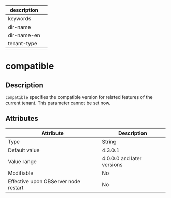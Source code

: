| description ||
|---|---|
| keywords ||
| dir-name ||
| dir-name-en ||
| tenant-type ||

# compatible

## Description

`compatible` specifies the compatible version for related features of the current tenant. This parameter cannot be set now. 

## Attributes

| **Attribute** | **Description** |
| --- | --- |
| Type | String |
| Default value | 4.3.0.1 |
| Value range | 4.0.0.0 and later versions |
| Modifiable | No |
| Effective upon OBServer node restart | No |
